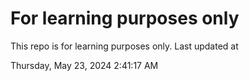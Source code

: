 # For learning purposes only
This repo is for learning purposes only.
Last updated at

Thursday, May 23, 2024 2:41:17 AM

